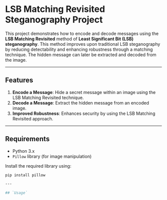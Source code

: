 # LSB Matching Revisited Steganography Project

This project demonstrates how to encode and decode messages using the **LSB Matching Revisited** method of **Least Significant Bit (LSB) steganography**. This method improves upon traditional LSB steganography by reducing detectability and enhancing robustness through a matching technique. The hidden message can later be extracted and decoded from the image.

---

## Features

1. **Encode a Message**: Hide a secret message within an image using the LSB Matching Revisited technique.
2. **Decode a Message**: Extract the hidden message from an encoded image.
3. **Improved Robustness**: Enhances security by using the LSB Matching Revisited approach.

---

## Requirements

- Python 3.x
- `Pillow` library (for image manipulation)

Install the required library using:

```bash
pip install pillow

---

## `Usage`
